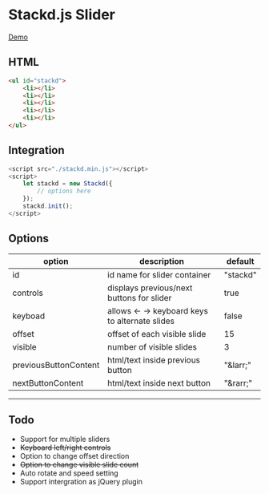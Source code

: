 # Stackd.js Slider
[Demo](https://johnathanmiller.github.io/stackd/demo.html 'Stackd.js Slider Demo')

## HTML
```html
<ul id="stackd">
	<li></li>
	<li></li>
	<li></li>
	<li></li>
	<li></li>
</ul>
```

## Integration
```js
<script src="./stackd.min.js"></script>
<script>
	let stackd = new Stackd({
		// options here
	});
	stackd.init();
</script>
```

## Options
| option | description | default |
| ------ | ----------- | ------- |
| id | id name for slider container | "stackd" |
| controls | displays previous/next buttons for slider | true |
| keyboad | allows &larr; &rarr; keyboard keys to alternate slides | false
| offset | offset of each visible slide | 15 |
| visible | number of visible slides | 3
| previousButtonContent | html/text inside previous button | "&amp;larr;"
| nextButtonContent | html/text inside next button | "&amp;rarr;"

---

## Todo
- Support for multiple sliders
- ~~Keyboard left/right controls~~
- Option to change offset direction
- ~~Option to change visible slide count~~
- Auto rotate and speed setting
- Support intergration as jQuery plugin